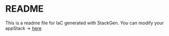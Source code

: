 # README
This is a readme file for IaC generated with StackGen.
You can modify your appStack -> [here](http://main.dev.stackgen.com/appstacks/0d8e337b-0f95-48ff-9106-502e2755aaff)
